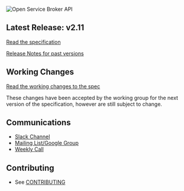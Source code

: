 ![Open Service Broker API](https://www.openservicebrokerapi.org/wp-content/uploads/2016/12/osbapi_logo_concept3_wtm.png)

## Latest Release: v2.11
[Read the specification](https://github.com/openservicebrokerapi/servicebroker/tree/v2.11/spec.md)

[Release Notes for past versions](release-notes.md)

## Working Changes
[Read the working changes to the spec](spec.md)

These changes have been accepted by the working group for the next version of the specification, however are still subject to change.

## Communications

- [Slack Channel](http://slack.openservicebrokerapi.org)
- [Mailing List/Google Group](https://groups.google.com/forum/#!forum/open-service-broker-api)
- [Weekly Call](https://github.com/openservicebrokerapi/servicebroker/wiki/Weekly-Call)

## Contributing

- See [CONTRIBUTING](CONTRIBUTING.md)
